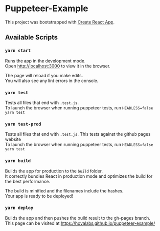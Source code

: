 # Puppeteer-Example
This project was bootstrapped with [Create React App](https://github.com/facebook/create-react-app).

## Available Scripts

### `yarn start`
Runs the app in the development mode.<br>
Open [http://localhost:3000](http://localhost:3000) to view it in the browser.

The page will reload if you make edits.<br>
You will also see any lint errors in the console.

### `yarn test`

Tests all files that end with `.test.js`.<br>
To launch the browser when running puppeteer tests, run `HEADLESS=false yarn test`

### `yarn test-prod`

Tests all files that end with `.test.js`. This tests against the github pages website<br>
To launch the browser when running puppeteer tests, run `HEADLESS=false yarn test`

### `yarn build`

Builds the app for production to the `build` folder.<br>
It correctly bundles React in production mode and optimizes the build for the best performance.

The build is minified and the filenames include the hashes.<br>
Your app is ready to be deployed!

### `yarn deploy`

Builds the app and then pushes the build result to the gh-pages branch. This page can be visited at https://hovalabs.github.io/puppeteer-example/  
